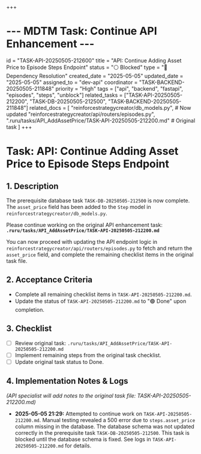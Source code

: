 +++
# --- MDTM Task: Continue API Enhancement ---
id = "TASK-API-20250505-212600"
title = "API: Continue Adding Asset Price to Episode Steps Endpoint"
status = "⚪ Blocked"
type = "🔗 Dependency Resolution"
created_date = "2025-05-05"
updated_date = "2025-05-05"
assigned_to = "dev-api"
coordinator = "TASK-BACKEND-20250505-211848"
priority = "High"
tags = ["api", "backend", "fastapi", "episodes", "steps", "unblock"]
related_tasks = ["TASK-API-20250505-212200", "TASK-DB-20250505-212500", "TASK-BACKEND-20250505-211848"]
related_docs = [
    "reinforcestrategycreator/db_models.py", # Now updated
    "reinforcestrategycreator/api/routers/episodes.py",
    ".ruru/tasks/API_AddAssetPrice/TASK-API-20250505-212200.md" # Original task
    ]
+++

# Task: API: Continue Adding Asset Price to Episode Steps Endpoint

## 1. Description

The prerequisite database task `TASK-DB-20250505-212500` is now complete. The `asset_price` field has been added to the `Step` model in `reinforcestrategycreator/db_models.py`.

Please continue working on the original API enhancement task:
**`.ruru/tasks/API_AddAssetPrice/TASK-API-20250505-212200.md`**

You can now proceed with updating the API endpoint logic in `reinforcestrategycreator/api/routers/episodes.py` to fetch and return the `asset_price` field, and complete the remaining checklist items in the original task file.

## 2. Acceptance Criteria

*   Complete all remaining checklist items in `TASK-API-20250505-212200.md`.
*   Update the status of `TASK-API-20250505-212200.md` to "🟢 Done" upon completion.

## 3. Checklist

*   [ ] Review original task: `.ruru/tasks/API_AddAssetPrice/TASK-API-20250505-212200.md`
*   [ ] Implement remaining steps from the original task checklist.
*   [ ] Update original task status to Done.

## 4. Implementation Notes & Logs

*(API specialist will add notes to the original task file: TASK-API-20250505-212200.md)*

*   **2025-05-05 21:29:** Attempted to continue work on `TASK-API-20250505-212200.md`. Manual testing revealed a 500 error due to `steps.asset_price` column missing in the database. The database schema was not updated correctly in the prerequisite task `TASK-DB-20250505-212500`. This task is blocked until the database schema is fixed. See logs in `TASK-API-20250505-212200.md` for details.